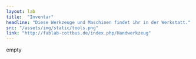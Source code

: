```yaml
---
layout: lab
title:  "Inventar"
headline: "Diese Werkzeuge und Maschinen findet ihr in der Werkstatt."
src: "/assets/img/static/tools.png"
link: "http://fablab-cottbus.de/index.php/Handwerkzeug"
---
```

empty

